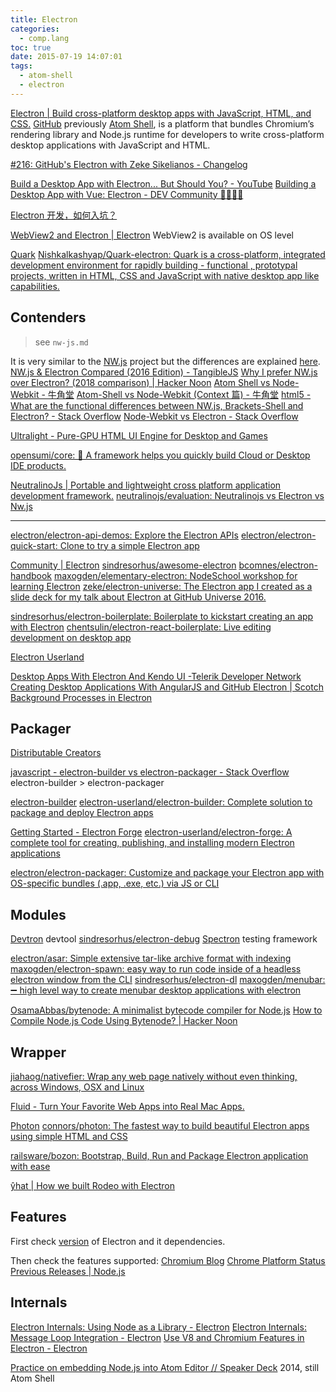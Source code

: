 ```yaml
---
title: Electron
categories:
  - comp.lang
toc: true
date: 2015-07-19 14:07:01
tags:
  - atom-shell
  - electron
---
```


[Electron | Build cross-platform desktop apps with JavaScript, HTML, and CSS.](https://www.electronjs.org/) [GitHub](https://github.com/electron/electron)
previously [Atom Shell](https://www.electronjs.org/blog/electron), is a platform that bundles Chromium’s rendering library and Node.js runtime for developers to write cross-platform desktop applications with JavaScript and HTML.

[#216: GitHub's Electron with Zeke Sikelianos - Changelog](https://changelog.com/216/)

[Build a Desktop App with Electron... But Should You? - YouTube](https://www.youtube.com/watch?v=3yqDxhR2XxE&t=0s)
[Building a Desktop App with Vue: Electron - DEV Community 👩‍💻👨‍💻](https://dev.to/vuevixens/building-a-desktop-app-with-vue-electron-3pl)

[Electron 开发，如何入坑？](https://mp.weixin.qq.com/s?__biz=MzUxMzcxMzE5Ng==&mid=2247485487&idx=1&sn=5e02f85b42f3a4bc966f17c8e42aed60&source=41)

[WebView2 and Electron | Electron](https://www.electronjs.org/blog/webview2) WebView2 is available on OS level

[Quark](https://quarkjs.io/)
[Nishkalkashyap/Quark-electron: Quark is a cross-platform, integrated development environment for rapidly building - functional , prototypal projects, written in HTML, CSS and JavaScript with native desktop app like capabilities.](https://github.com/Nishkalkashyap/Quark-electron)

## Contenders

> see `nw-js.md`

It is very similar to the [NW.js](http://nwjs.io/) project but the differences are explained [here](https://www.electronjs.org/docs/development/electron-vs-nwjs).
[NW.js & Electron Compared (2016 Edition) - TangibleJS](https://tangiblejs.com/posts/nw-js-and-electron-compared-2016-edition)
[Why I prefer NW.js over Electron? (2018 comparison) | Hacker Noon](https://hackernoon.com/why-i-prefer-nw-js-over-electron-2018-comparison-e60b7289752)
[Atom Shell vs Node-Webkit - 牛角堂](http://blog.iwege.com/posts/atom-shell-vs-node-webkit.html)
[Atom-Shell vs Node-Webkit (Context 篇) - 牛角堂](http://blog.iwege.com/posts/atom-shell-vs-node-webkit-context.html)
[html5 - What are the functional differences between NW.js, Brackets-Shell and Electron? - Stack Overflow](http://stackoverflow.com/questions/23731517/what-are-the-functional-differences-between-nw-js-brackets-shell-and-electron)
[Node-Webkit vs Electron - Stack Overflow](https://stackoverflow.com/questions/23509356/node-webkit-vs-electron)

[Ultralight - Pure-GPU HTML UI Engine for Desktop and Games](https://ultralig.ht/)

[opensumi/core: 🚀 A framework helps you quickly build Cloud or Desktop IDE products.](https://github.com/opensumi/core)

[NeutralinoJs | Portable and lightweight cross platform application development framework.](https://neutralino.js.org/)
[neutralinojs/evaluation: Neutralinojs vs Electron vs Nw.js](https://github.com/neutralinojs/evaluation)

---

[electron/electron-api-demos: Explore the Electron APIs](https://github.com/electron/electron-api-demos)
[electron/electron-quick-start: Clone to try a simple Electron app](https://github.com/electron/electron-quick-start)

[Community | Electron](https://electronjs.org/community#boilerplates)
[sindresorhus/awesome-electron](https://github.com/sindresorhus/awesome-electron)
[bcomnes/electron-handbook](https://github.com/bcomnes/electron-handbook)
[maxogden/elementary-electron: NodeSchool workshop for learning Electron](https://github.com/maxogden/elementary-electron)
[zeke/electron-universe: The Electron app I created as a slide deck for my talk about Electron at GitHub Universe 2016.](https://github.com/zeke/electron-universe)

[sindresorhus/electron-boilerplate: Boilerplate to kickstart creating an app with Electron](https://github.com/sindresorhus/electron-boilerplate)
[chentsulin/electron-react-boilerplate: Live editing development on desktop app](https://github.com/chentsulin/electron-react-boilerplate)

[Electron Userland](https://github.com/electron-userland?type=source)

[Desktop Apps With Electron And Kendo UI -Telerik Developer Network](http://developer.telerik.com/featured/desktop-apps-with-electron-and-kendo-ui/)
[Creating Desktop Applications With AngularJS and GitHub Electron | Scotch](https://scotch.io/tutorials/creating-desktop-applications-with-angularjs-and-github-electron)
[Background Processes in Electron](http://blog.smith-kyle.com/background-processes-in-electron/)

## Packager

[Distributable Creators](https://github.com/electron/electron-packager#distributable-creators)

[javascript - electron-builder vs electron-packager - Stack Overflow](https://stackoverflow.com/questions/37113815/electron-builder-vs-electron-packager)
electron-builder > electron-packager

[electron-builder](https://www.electron.build/)
[electron-userland/electron-builder: Complete solution to package and deploy Electron apps](https://github.com/electron-userland/electron-builder)

[Getting Started - Electron Forge](https://www.electronforge.io/)
[electron-userland/electron-forge: A complete tool for creating, publishing, and installing modern Electron applications](https://github.com/electron-userland/electron-forge)

[electron/electron-packager: Customize and package your Electron app with OS-specific bundles (.app, .exe, etc.) via JS or CLI](https://github.com/electron/electron-packager)

## Modules

[Devtron](http://electron.atom.io/devtron/) devtool
[sindresorhus/electron-debug](https://github.com/sindresorhus/electron-debug)
[Spectron](http://electron.atom.io/spectron/) testing framework

[electron/asar: Simple extensive tar-like archive format with indexing](https://github.com/electron/asar)
[maxogden/electron-spawn: easy way to run code inside of a headless electron window from the CLI](https://github.com/maxogden/electron-spawn)
[sindresorhus/electron-dl](https://github.com/sindresorhus/electron-dl)
[maxogden/menubar: ➖ high level way to create menubar desktop applications with electron](https://github.com/maxogden/menubar)

[OsamaAbbas/bytenode: A minimalist bytecode compiler for Node.js](https://github.com/OsamaAbbas/bytenode)
[How to Compile Node.js Code Using Bytenode? | Hacker Noon](https://hackernoon.com/how-to-compile-node-js-code-using-bytenode-11dcba856fa9)

## Wrapper

[jiahaog/nativefier: Wrap any web page natively without even thinking, across Windows, OSX and Linux](https://github.com/jiahaog/nativefier)

[Fluid - Turn Your Favorite Web Apps into Real Mac Apps.](http://fluidapp.com/)

[Photon](http://photonkit.com/)
[connors/photon: The fastest way to build beautiful Electron apps using simple HTML and CSS](https://github.com/connors/photon)

[railsware/bozon: Bootstrap, Build, Run and Package Electron application with ease](https://github.com/railsware/bozon)

[ŷhat | How we built Rodeo with Electron](http://blog.yhathq.com/posts/how-rodeo-works.html)

## Features

First check [version](http://electron.atom.io/#electron-versions) of Electron and it dependencies.

Then check the features supported:
[Chromium Blog](http://blog.chromium.org/)
[Chrome Platform Status](https://www.chromestatus.com/samples)
[Previous Releases | Node.js](https://nodejs.org/en/download/releases/)

## Internals

[Electron Internals: Using Node as a Library - Electron](http://electron.atom.io/blog/2016/08/08/electron-internals-using-node-as-a-library)
[Electron Internals: Message Loop Integration - Electron](http://electron.atom.io/blog/2016/07/28/electron-internals-node-integration)
[Use V8 and Chromium Features in Electron - Electron](http://electron.atom.io/blog/2016/01/07/latest-v8-chromium-features)

[Practice on embedding Node.js into Atom Editor // Speaker Deck](https://speakerdeck.com/zcbenz/practice-on-embedding-node-dot-js-into-atom-editor) 2014, still Atom Shell
